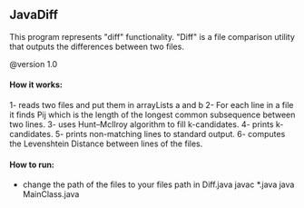 ## JavaDiff

This program represents "diff" functionality. 
"Diff" is a file comparison utility that outputs the differences between two files. 

@version 1.0

#### How it works:
  1- reads two files and put them in arrayLists a and b
  2- For each line in a file it finds Pij which is the length of the longest common subsequence between two lines.
  3- uses  Hunt–McIlroy algorithm to fill k-candidates.
  4- prints k-candidates.
  5- prints non-matching lines to standard output.
  6- computes the Levenshtein Distance between lines of the files.
  
#### How to run: 
  * change the path of the files to your files path in Diff.java
    javac *.java
    java  MainClass.java
